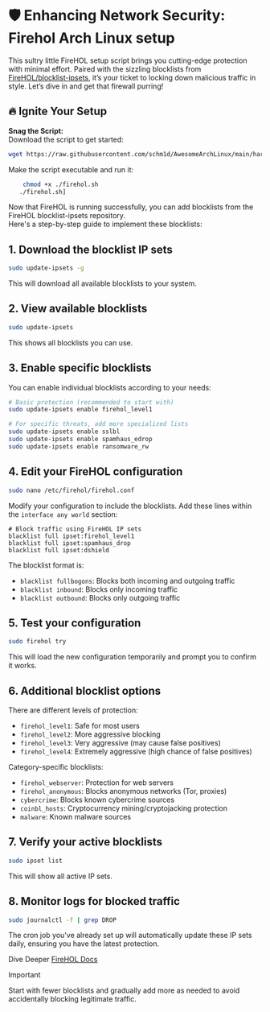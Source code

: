 # 🛡️ Enhancing Network Security: Firehol Arch Linux setup

This sultry little FireHOL setup script brings you cutting-edge protection with minimal effort.  Paired with the sizzling blocklists from [FireHOL/blocklist-ipsets](https://github.com/firehol/blocklist-ipsets), it’s your ticket to locking down malicious traffic in style. Let’s dive in and get that firewall purring!

## 🔥 Ignite Your Setup

 **Snag the Script:**  
   Download the script to get started:
   ```bash
   wget https://raw.githubusercontent.com/schm1d/AwesomeArchLinux/main/hardening/firehol/firehol.sh
```

Make the script executable and run it:

```bash
    chmod +x ./firehol.sh
   ./firehol.sh]
   ```

Now that FireHOL is running successfully, you can add blocklists from the FireHOL blocklist-ipsets repository.  
Here's a step-by-step guide to implement these blocklists:

## 1. **Download the blocklist IP sets**
   ```bash
   sudo update-ipsets -g
   ```
   This will download all available blocklists to your system.

## 2. **View available blocklists**
   ```bash
   sudo update-ipsets
   ```
   This shows all blocklists you can use.

## 3. **Enable specific blocklists**
   You can enable individual blocklists according to your needs:
   ```bash
   # Basic protection (recommended to start with)
   sudo update-ipsets enable firehol_level1
   
   # For specific threats, add more specialized lists
   sudo update-ipsets enable sslbl
   sudo update-ipsets enable spamhaus_edrop
   sudo update-ipsets enable ransomware_rw 
   ```

## 4. **Edit your FireHOL configuration**
   ```bash
   sudo nano /etc/firehol/firehol.conf
   ```
   
   Modify your configuration to include the blocklists. Add these lines within the `interface any world` section:
   ```
   # Block traffic using FireHOL IP sets
   blacklist full ipset:firehol_level1
   blacklist full ipset:spamhaus_drop
   blacklist full ipset:dshield
   ```

   The blocklist format is:
   - `blacklist fullbogons`: Blocks both incoming and outgoing traffic
   - `blacklist inbound`: Blocks only incoming traffic
   - `blacklist outbound`: Blocks only outgoing traffic

## 5. **Test your configuration**
   ```bash
   sudo firehol try
   ```
   This will load the new configuration temporarily and prompt you to confirm it works.

## 6. **Additional blocklist options**

   There are different levels of protection:
   - `firehol_level1`: Safe for most users
   - `firehol_level2`: More aggressive blocking
   - `firehol_level3`: Very aggressive (may cause false positives)
   - `firehol_level4`: Extremely aggressive (high chance of false positives)

   Category-specific blocklists:
   - `firehol_webserver`: Protection for web servers
   - `firehol_anonymous`: Blocks anonymous networks (Tor, proxies)
   - `cybercrime`: Blocks known cybercrime sources
   - `coinbl_hosts`: Cryptocurrency mining/cryptojacking protection
   - `malware`: Known malware sources

## 7. **Verify your active blocklists**
   ```bash
   sudo ipset list
   ```
   This will show all active IP sets.

## 8. **Monitor logs for blocked traffic**
   ```bash
   sudo journalctl -f | grep DROP
   ```

The cron job you've already set up will automatically update these IP sets daily, ensuring you have the latest protection.  

 Dive Deeper
 [FireHOL Docs](https://firehol.org/documentation/)  

> [!IMPORTANT]
> Start with fewer blocklists and gradually add more as needed to avoid accidentally blocking legitimate traffic.


